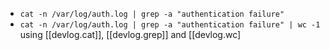 
- `cat -n /var/log/auth.log | grep -a "authentication failure"`
- `cat -n /var/log/auth.log | grep -a "authentication failure" | wc -1` using [[devlog.cat]], [[devlog.grep]] and [[devlog.wc]
